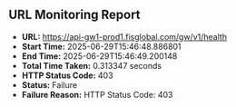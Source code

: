 ## URL Monitoring Report

- **URL:** https://api-gw1-prod1.fisglobal.com/gw/v1/health
- **Start Time:** 2025-06-29T15:46:48.886801
- **End Time:** 2025-06-29T15:46:49.200148
- **Total Time Taken:** 0.313347 seconds
- **HTTP Status Code:** 403
- **Status:** Failure
- **Failure Reason:** HTTP Status Code: 403
